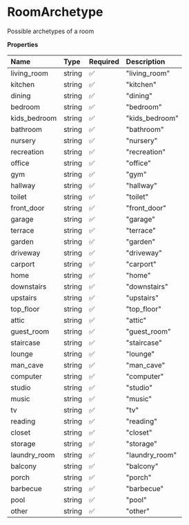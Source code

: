 # RoomArchetype

Possible archetypes of a room

**Properties**

| Name         | Type   | Required | Description    |
| :----------- | :----- | :------- | :------------- |
| living_room  | string | ✅       | "living_room"  |
| kitchen      | string | ✅       | "kitchen"      |
| dining       | string | ✅       | "dining"       |
| bedroom      | string | ✅       | "bedroom"      |
| kids_bedroom | string | ✅       | "kids_bedroom" |
| bathroom     | string | ✅       | "bathroom"     |
| nursery      | string | ✅       | "nursery"      |
| recreation   | string | ✅       | "recreation"   |
| office       | string | ✅       | "office"       |
| gym          | string | ✅       | "gym"          |
| hallway      | string | ✅       | "hallway"      |
| toilet       | string | ✅       | "toilet"       |
| front_door   | string | ✅       | "front_door"   |
| garage       | string | ✅       | "garage"       |
| terrace      | string | ✅       | "terrace"      |
| garden       | string | ✅       | "garden"       |
| driveway     | string | ✅       | "driveway"     |
| carport      | string | ✅       | "carport"      |
| home         | string | ✅       | "home"         |
| downstairs   | string | ✅       | "downstairs"   |
| upstairs     | string | ✅       | "upstairs"     |
| top_floor    | string | ✅       | "top_floor"    |
| attic        | string | ✅       | "attic"        |
| guest_room   | string | ✅       | "guest_room"   |
| staircase    | string | ✅       | "staircase"    |
| lounge       | string | ✅       | "lounge"       |
| man_cave     | string | ✅       | "man_cave"     |
| computer     | string | ✅       | "computer"     |
| studio       | string | ✅       | "studio"       |
| music        | string | ✅       | "music"        |
| tv           | string | ✅       | "tv"           |
| reading      | string | ✅       | "reading"      |
| closet       | string | ✅       | "closet"       |
| storage      | string | ✅       | "storage"      |
| laundry_room | string | ✅       | "laundry_room" |
| balcony      | string | ✅       | "balcony"      |
| porch        | string | ✅       | "porch"        |
| barbecue     | string | ✅       | "barbecue"     |
| pool         | string | ✅       | "pool"         |
| other        | string | ✅       | "other"        |
